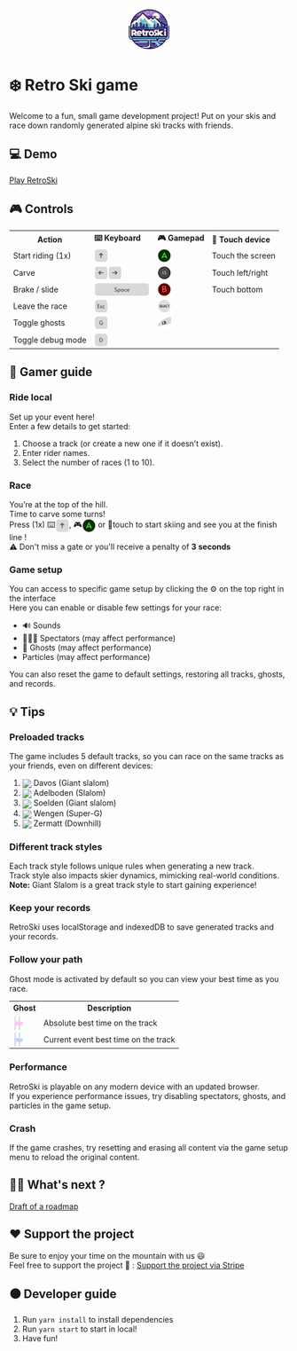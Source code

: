 <p align="center">
  <img src="src/assets/logos/small_logo.png"/>
</p>

# ❄️ Retro Ski game
Welcome to a fun, small game development project!
Put on your skis and race down randomly generated alpine ski tracks with friends.

## 💻 Demo
<a href="https://une-entreprise.ch/retroski">Play RetroSki</a>

## 🎮 Controls
<table>
  <tr>
    <th>Action</th>
    <th align="left">⌨️ Keyboard</th>
    <th align="left">🎮 Gamepad</th>
    <th align="left">📱 Touch device</th>
  </tr>
  <tr>
    <td>Start riding (1x)</td>
    <td><img src="src/assets/icons/keyboard_arrow_up.png" valign="bottom"/></td>
    <td><img src="src/assets/icons/gamepad_a.png" valign="bottom"/></td>
    <td>Touch the screen</td>
  </tr>
  <tr>
    <td>Carve</td>
    <td><img src="src/assets/icons/keyboard_arrow_left.png" valign="bottom"/><img src="src/assets/icons/keyboard_arrow_right.png" valign="bottom"/></td>
    <td><img src="src/assets/icons/gamepad_left_stick.png" valign="bottom"/></td>
    <td>Touch left/right</td>
  </tr>
  <tr>
    <td>Brake / slide</td>
    <td><img src="src/assets/icons/keyboard_space.png" valign="bottom"/></td>
    <td><img src="src/assets/icons/gamepad_b.png" valign="bottom"/></td>
    <td>Touch bottom</td>
  </tr>
  <tr>
    <td>Leave the race</td>
    <td><img src="src/assets/icons/keyboard_exit.png" valign="bottom"/></td>
    <td><img src="src/assets/icons/gamepad_select.png" valign="bottom"/></td>
    <td></td>
  </tr>
  <tr>
    <td>Toggle ghosts</td>
    <td><img src="src/assets/icons/keyboard_g.png" valign="bottom"/></td>
    <td><img src="src/assets/icons/gamepad_left_bumper.png" valign="bottom"/></td>
    <td></td>
  </tr>
  <tr>
    <td>Toggle debug mode</td>
    <td><img src="src/assets/icons/keyboard_d.png" valign="bottom"/></td>
    <td></td>
    <td></td>
  </tr>
</table>

## 📘 Gamer guide
### Ride local
Set up your event here!<br>
Enter a few details to get started:<br>
1. Choose a track (or create a new one if it doesn’t exist).
2. Enter rider names.
3. Select the number of races (1 to 10).

### Race
You’re at the top of the hill. <br>
Time to carve some turns!<br>
Press (1x) ⌨️<img src="src/assets/icons/keyboard_arrow_up.png" valign="bottom"/>, 🎮<img src="src/assets/icons/gamepad_a.png" valign="bottom"/> or 📱touch to start skiing and see you at the finish line !<br>
⚠️ Don't miss a gate or you'll receive a penalty of <b>3 seconds</b>

### Game setup
You can access to specific game setup by clicking the ⚙️ on the top right in the interface<br>
Here you can enable or disable few settings for your race:
<ul>
  <li>🔊 Sounds</li>
  <li>🧑‍🤝‍🧑 Spectators (may affect performance)</li>
  <li>👻 Ghosts (may affect performance)</li>
  <li> Particles (may affect performance)</li>
</ul>
You can also reset the game to default settings, restoring all tracks, ghosts, and records.

## 💡 Tips
### Preloaded tracks
The game includes 5 default tracks, so you can race on the same tracks as your friends, even on different devices:
1. <img src="https://www.kidlink.org/icons/f0-ch.gif" valign="middle"/> Davos (Giant slalom)
2. <img src="https://www.kidlink.org/icons/f0-ch.gif" valign="middle"/> Adelboden (Slalom)
3. <img src="https://www.kidlink.org/icons/f0-at.gif" valign="middle"/> Soelden (Giant slalom)
4. <img src="https://www.kidlink.org/icons/f0-ch.gif" valign="middle"/> Wengen (Super-G)
5. <img src="https://www.kidlink.org/icons/f0-ch.gif" valign="middle"/> Zermatt (Downhill)

### Different track styles
Each track style follows unique rules when generating a new track.<br> 
Track style also impacts skier dynamics, mimicking real-world conditions.<br>
<b>Note:</b> Giant Slalom is a great track style to start gaining experience!

### Keep your records
RetroSki uses localStorage and indexedDB to save generated tracks and your records.

### Follow your path
Ghost mode is activated by default so you can view your best time as you race.<br>
<table>
  <tr>
    <th>Ghost</th>
    <th>Description</th>
  </tr>
  <tr>
    <td><img src="src/assets/icons/global_record_ghost.png" valign="bottom"/></td>
    <td>Absolute best time on the track</td>
  </tr>
  <tr>
    <td><img src="src/assets/icons/event_record_ghost.png" valign="bottom"/></td>
    <td>Current event best time on the track</td>
  </tr>
</table>

### Performance
RetroSki is playable on any modern device with an updated browser.<br>
If you experience performance issues, try disabling spectators, ghosts, and particles in the game setup.

### Crash
If the game crashes, try resetting and erasing all content via the game setup menu to reload the original content.

## 👷‍♂️ What's next ?
<a href="roadmap.md">Draft of a roadmap</a>

## ❤️ Support the project
Be sure to enjoy your time on the mountain with us 😃<br>
Feel free to support the project 🙏 :
<a href="https://donate.stripe.com/7sIaGu2wO52K9S8aEE">Support the project via Stripe</a>

## ⚫ Developer guide
1. Run `yarn install` to install dependencies
2. Run `yarn start` to start in local!
3. Have fun!
